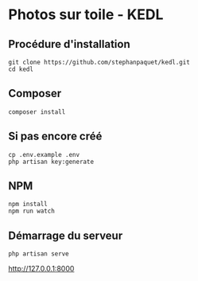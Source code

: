 # Photos sur toile - KEDL

## Procédure d'installation
```
git clone https://github.com/stephanpaquet/kedl.git
cd kedl
```
## Composer
```
composer install
```

## Si pas encore créé
```
cp .env.example .env
php artisan key:generate
```

## NPM
```
npm install
npm run watch
```

## Démarrage du serveur
```
php artisan serve
```

http://127.0.0.1:8000

